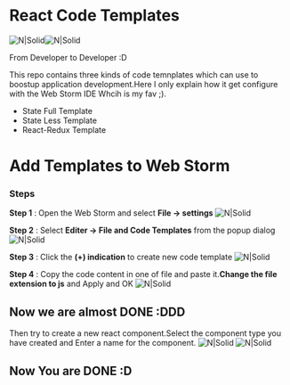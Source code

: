 # React Code Templates
![N|Solid](https://cldup.com/CRNHIgIDJ5.png)![N|Solid](https://cldup.com/rykG2gbkRk.png)

From Developer to Developer :D

This repo contains three kinds of code temnplates which can use to boostup application development.Here I only explain how it get configure with the Web Storm IDE Whcih is my fav ;).

  - State Full Template 
  - State Less Template
  - React-Redux Template

# Add Templates to Web Storm

### Steps

**Step 1** : Open the Web Storm and select **File -> settings** 
![N|Solid](https://cldup.com/X6CE0n7vAk.png)

**Step 2** : Select **Editer -> File and Code Templates** from the popup dialog
![N|Solid](https://cldup.com/q4FtzkgbgO.png)

**Step 3** : Click the **(+) indication** to create new code template
![N|Solid](https://cldup.com/64hSgQVqH2.png)

**Step 4** : Copy the code content in one of file and paste it.**Change the file extension to js** and Apply and OK
![N|Solid](https://cldup.com/k--WdljCMS.png)

## Now we are almost DONE :DDD

Then try to create a new react component.Select the component type you have created and Enter a name for the component.
![N|Solid](https://cldup.com/zMAVjUAQDC.png)
![N|Solid](https://cldup.com/8SmAP0o0UN.png)


## Now You are DONE :D



